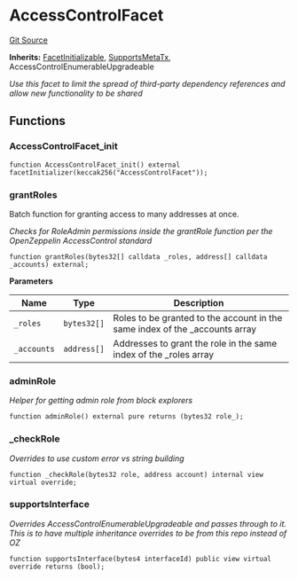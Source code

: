 # AccessControlFacet
[Git Source](https://github.com/TreasureProject/spellcaster-facets/blob/35a5f7a33e5c726475104b88b7e2a468bb5aa2b7/src/access/AccessControlFacet.sol)

**Inherits:**
[FacetInitializable](/src/utils/FacetInitializable.sol/abstract.FacetInitializable.md), [SupportsMetaTx](/src/metatx/SupportsMetaTx.sol/abstract.SupportsMetaTx.md), AccessControlEnumerableUpgradeable

*Use this facet to limit the spread of third-party dependency references and allow new functionality to be shared*


## Functions
### AccessControlFacet_init


```solidity
function AccessControlFacet_init() external facetInitializer(keccak256("AccessControlFacet"));
```

### grantRoles

Batch function for granting access to many addresses at once.

*Checks for RoleAdmin permissions inside the grantRole function
per the OpenZeppelin AccessControl standard*


```solidity
function grantRoles(bytes32[] calldata _roles, address[] calldata _accounts) external;
```
**Parameters**

|Name|Type|Description|
|----|----|-----------|
|`_roles`|`bytes32[]`|Roles to be granted to the account in the same index of the _accounts array|
|`_accounts`|`address[]`|Addresses to grant the role in the same index of the _roles array|


### adminRole

*Helper for getting admin role from block explorers*


```solidity
function adminRole() external pure returns (bytes32 role_);
```

### _checkRole

*Overrides to use custom error vs string building*


```solidity
function _checkRole(bytes32 role, address account) internal view virtual override;
```

### supportsInterface

*Overrides AccessControlEnumerableUpgradeable and passes through to it.
This is to have multiple inheritance overrides to be from this repo instead of OZ*


```solidity
function supportsInterface(bytes4 interfaceId) public view virtual override returns (bool);
```

